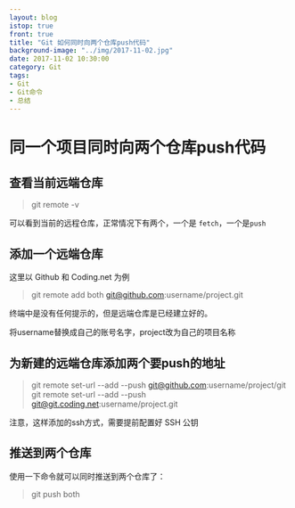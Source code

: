 ```yaml
---
layout: blog
istop: true
front: true
title: "Git 如何同时向两个仓库push代码"
background-image: "../img/2017-11-02.jpg"
date: 2017-11-02 10:30:00
category: Git
tags:
- Git
- Git命令
- 总结
---
```


# 同一个项目同时向两个仓库push代码

## 查看当前远端仓库

> git remote -v

可以看到当前的远程仓库，正常情况下有两个，一个是 `fetch`，一个是`push`

## 添加一个远端仓库

这里以 Github 和 Coding.net 为例

> git remote add both git@github.com:username/project.git

终端中是没有任何提示的，但是远端仓库是已经建立好的。

将username替换成自己的账号名字，project改为自己的项目名称

## 为新建的远端仓库添加两个要push的地址

> git remote set-url --add --push git@github.com:username/project/git  
> git remote set-url --add --push git@git.coding.net:username/project.git

注意，这样添加的ssh方式，需要提前配置好 SSH 公钥

## 推送到两个仓库

使用一下命令就可以同时推送到两个仓库了：

> git push both
